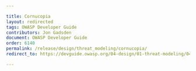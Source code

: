 ```yaml
---

title: Cornucopia
layout: redirected
tags: OWASP Developer Guide
contributors: Jon Gadsden
document: OWASP Developer Guide
order: 6140
permalink: /release/design/threat_modeling/cornucopia/
redirect_to: https://devguide.owasp.org/04-design/01-threat-modeling/04-cornucopia/

---
```


